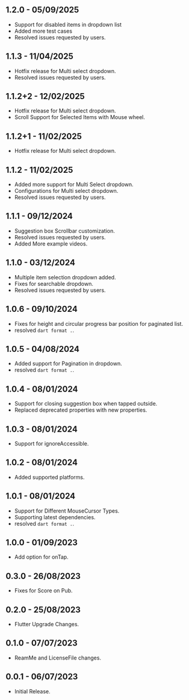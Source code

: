 ## 1.2.0 - 05/09/2025
- Support for disabled items in dropdown list
- Added more test cases
- Resolved issues requested by users.

## 1.1.3 - 11/04/2025
- Hotfix release for Multi select dropdown.
- Resolved issues requested by users.

## 1.1.2+2 - 12/02/2025
- Hotfix release for Multi select dropdown.
- Scroll Support for Selected Items with Mouse wheel.

## 1.1.2+1 - 11/02/2025
- Hotfix release for Multi select dropdown.

## 1.1.2 - 11/02/2025
- Added more support for Multi Select dropdown.
- Configurations for Multi select dropdown.
- Resolved issues requested by users.

## 1.1.1 - 09/12/2024
- Suggestion box Scrollbar customization.
- Resolved issues requested by users.
- Added More example videos.

## 1.1.0 - 03/12/2024
- Multiple item selection dropdown added.
- Fixes for searchable dropdown.
- Resolved issues requested by users.

## 1.0.6 - 09/10/2024

- Fixes for height and circular progress bar position for paginated list.
- resolved `dart format .`.

## 1.0.5 - 04/08/2024

- Added support for Pagination in dropdown.
- resolved `dart format .`.

## 1.0.4 - 08/01/2024

- Support for closing suggestion box when tapped outside.
- Replaced deprecated properties with new properties.

## 1.0.3 - 08/01/2024

- Support for ignoreAccessible.

## 1.0.2 - 08/01/2024

- Added supported platforms.

## 1.0.1 - 08/01/2024

- Support for Different MouseCursor Types.
- Supporting latest dependencies.
- resolved `dart format .`.

## 1.0.0 - 01/09/2023

- Add option for onTap.

## 0.3.0 - 26/08/2023

- Fixes for Score on Pub.

## 0.2.0 - 25/08/2023

- Flutter Upgrade Changes.

## 0.1.0 - 07/07/2023

- ReamMe and LicenseFile changes.
## 0.0.1 - 06/07/2023

- Initial Release.
